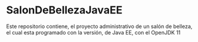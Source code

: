 # SalonDeBellezaJavaEE
Este repositorio contiene, el proyecto administrativo de un salón de belleza, el cual esta programado con la versión, de Java EE, con el OpenJDK 11

